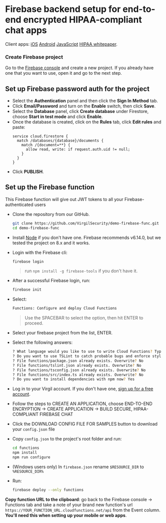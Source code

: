 # Firebase backend setup for end-to-end encrypted HIPAA-compliant chat apps
Client apps: [iOS](https://github.com/VirgilSecurity/demo-firebase-ios)  [Android](https://github.com/VirgilSecurity/demo-firebase-android)  [JavaScript](https://github.com/VirgilSecurity/demo-firebase-js)
[HIPAA whitepaper](https://virgilsecurity.com/wp-content/uploads/2018/07/Firebase-HIPAA-Chat-Whitepaper-Virgil-Security.pdf).

### Create Firebase project
Go to the [Firebase console](https://console.firebase.google.com) and create a new project. If you already have one that you want to use, open it and go to the next step.

## Set up Firebase password auth for the project
* Select the **Authentication** panel and then click the **Sign In Method** tab.
*  Click **Email/Password** and turn on the **Enable** switch, then click **Save**.
* Select the **Database** panel, click **Create database** under Firestore, choose **Start in test mode** and click **Enable**.
* Once the database is created, click on the **Rules** tab, click **Edit rules** and paste:
  ```
  service cloud.firestore {
    match /databases/{database}/documents {
      match /{document=**} {
        allow read, write: if request.auth.uid != null;
      }
    }
  }
  ```
* Click **PUBLISH**.

## Set up the Firebase function
This Firebase function will give out JWT tokens to all your Firebase-authenticated users

* Clone the repository from our GitHub.
  ```bash
  git clone https://github.com/VirgilSecurity/demo-firebase-func.git
  cd demo-firebase-func
  ```
* Install [Node](https://nodejs.org/en/download) if you don't have one. Firebase recommends v6.14.0, but we tested the project on 8.x and it works.
* Login with the Firebase cli:
  ```bash
  firebase login
  ```
  > run `npm install -g firebase-tools` if you don't have it.
* After a successful Firebase login, run:
  ```bash
  firebase init
  ```
* Select:
  ```bash
  Functions: Configure and deploy Cloud Functions
  ```
  > Use the SPACEBAR to select the option, then hit ENTER to proceed.

* Select your firebase project from the list, ENTER.

* Select the following answers:
  ```bash
  ? What language would you like to use to write Cloud Functions? TypeScript
  ? Do you want to use TSLint to catch probable bugs and enforce style? Yes
  ? File functions/package.json already exists. Overwrite? No
  ? File functions/tslint.json already exists. Overwrite? No
  ? File functions/tsconfig.json already exists. Overwrite? No
  ? File functions/src/index.ts already exists. Overwrite? No
  ? Do you want to install dependencies with npm now? Yes
  ```
* Log in to your Virgil account. If you don't have one, [sign up for a free account](https://virgilsecurity.com/getstarted). 
* Follow the steps to CREATE AN APPLICATION, choose END-TO-END ENCRYPTION -> CREATE APPLICATION -> BUILD SECURE, HIPAA-COMPLIANT FIREBASE CHAT
* Click the DOWNLOAD CONFIG FILE FOR SAMPLES button to download your `config.json` file
* Copy `config.json` to the project's root folder and run:
  ```bash
  cd functions
  npm install
  npm run configure
  ```
* (Windows users only) In `firebase.json` rename `$RESOURCE_DIR` to `%RESOURCE_DIR%`
* Run:
  ```bash
  firebase deploy --only functions
  ```

**Copy function URL to the clipboard**: go back to the Firebase console -> Functions tab and take a note of your brand new function's url `https://YOUR_FUNCTION_URL.cloudfunctions.net/api` from the Event column. **You'll need this when setting up your mobile or web apps**.
